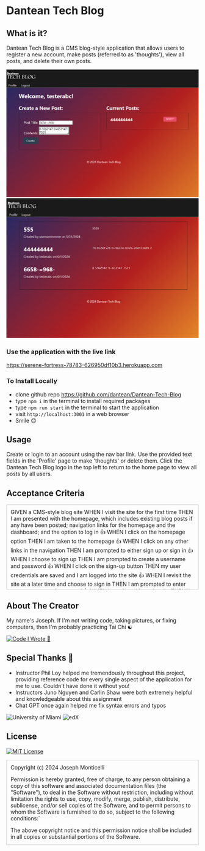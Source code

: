 # Dantean Tech Blog

## What is it?

Dantean Tech Blog is a CMS blog-style application that allows users to register a new account, make posts (referred to as 'thoughts'), view all posts, and delete their own posts. 

![Example 1](/assets/ss1.png)
![Example 2](/assets/ss2.png)



### Use the application with the live link 

https://serene-fortress-78783-626950df10b3.herokuapp.com


### To Install Locally

* clone github repo https://github.com/dantean/Dantean-Tech-Blog
* type `npm i` in the terminal to install required packages
* type `npm run start` in the terminal to start the application
* visit `http://localhost:3001` in a web browser
* Smile 😊

## Usage

Create or login to an account using the nav bar link. Use the provided text fields in the 'Profile' page to make 'thoughts' or delete them. Click the Dantean Tech Blog logo in the top left to return to the home page to view all posts by all users. 

## Acceptance Criteria

<div style="overflow-y: scroll; height: 200px; border: 1px solid #ccc; 
padding: 10px;">
GIVEN a CMS-style blog site
WHEN I visit the site for the first time
THEN I am presented with the homepage, which includes existing blog posts if any have been posted; navigation links for the homepage and the dashboard; and the option to log in 👍
WHEN I click on the homepage option
THEN I am taken to the homepage 👍
WHEN I click on any other links in the navigation
THEN I am prompted to either sign up or sign in 👍
WHEN I choose to sign up
THEN I am prompted to create a username and password 👍
WHEN I click on the sign-up button
THEN my user credentials are saved and I am logged into the site 👍
WHEN I revisit the site at a later time and choose to sign in
THEN I am prompted to enter my username and password 👍
WHEN I am signed in to the site
THEN I see navigation links for the homepage, the dashboard, and the option to log out 👍
WHEN I click on the homepage option in the navigation
THEN I am taken to the homepage and presented with existing blog posts that include the post title and the date created 👍
WHEN I click on an existing blog post
THEN I am presented with the post title, contents, post creator’s username, and date created for that post and have the option to leave a comment 👍
WHEN I enter a comment and click on the submit button while signed in
THEN the comment is saved and the post is updated to display the comment, the comment creator’s username, and the date created 👍
WHEN I click on the dashboard option in the navigation
THEN I am taken to the dashboard and presented with any blog posts I have already created and the option to add a new blog post 👍
WHEN I click on the button to add a new blog post
THEN I am prompted to enter both a title and contents for my blog post 👍
WHEN I click on the button to create a new blog post
THEN the title and contents of my post are saved and I am taken back to an updated dashboard with my new blog post 👍
WHEN I click on one of my existing posts in the dashboard
THEN I am able to delete or update my post and taken back to an updated dashboard 👍
WHEN I click on the logout option in the navigation
THEN I am signed out of the site 👍
WHEN I am idle on the site for more than a set time
THEN I am able to view posts and comments but I am prompted to log in again before I can add, update, or delete posts 👍
</div>



## About The Creator

My name's Joseph. If I'm not writing code, taking pictures, or fixing computers, then I'm probably practicing Tai Chi ☯️

<a href="http://github.com/dantean">![Code I Wrote](https://img.shields.io/badge/github-%23121011.svg?style=for-the-badge&logo=github&logoColor=white)
</a> <a href="http://www.dantean.dev">🚧</a>

## Special Thanks 🙏
 
* Instructor Phil Loy helped me tremendously throughout this project, providing reference code for every single aspect of the application for me to use. Couldn't have done it without you!
* Instructors Juno Nguyen and Carlin Shaw were both extremely helpful and knowledgeable about this assignment
* Chat GPT once again helped me fix syntax errors and typos

![University of Miami](./assets/umlogo.png) ![edX](https://img.shields.io/badge/edX-%2302262B.svg?style=for-the-badge&logo=edX&logoColor=white)


## License

[![MIT License](https://img.shields.io/badge/License-MIT-yellow.svg)](./LICENSE) 

<div style="overflow-y: scroll; height: 200px; border: 1px solid #ccc; 
padding: 10px;">
Copyright (c) 2024 Joseph Monticelli

Permission is hereby granted, free of charge, to any person obtaining a copy
of this software and associated documentation files (the "Software"), to deal
in the Software without restriction, including without limitation the rights
to use, copy, modify, merge, publish, distribute, sublicense, and/or sell
copies of the Software, and to permit persons to whom the Software is
furnished to do so, subject to the following conditions:`

The above copyright notice and this permission notice shall be included in all
copies or substantial portions of the Software.

THE SOFTWARE IS PROVIDED "AS IS", WITHOUT WARRANTY OF ANY KIND, EXPRESS OR
IMPLIED, INCLUDING BUT NOT LIMITED TO THE WARRANTIES OF MERCHANTABILITY,
FITNESS FOR A PARTICULAR PURPOSE AND NONINFRINGEMENT. IN NO EVENT SHALL THE
AUTHORS OR COPYRIGHT HOLDERS BE LIABLE FOR ANY CLAIM, DAMAGES OR OTHER
LIABILITY, WHETHER IN AN ACTION OF CONTRACT, TORT OR OTHERWISE, ARISING FROM,
OUT OF OR IN CONNECTION WITH THE SOFTWARE OR THE USE OR OTHER DEALINGS IN THE
SOFTWARE.
</div>
